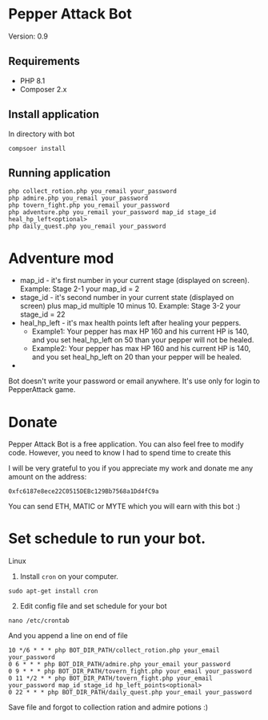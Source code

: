 # Pepper Attack Bot

Version: 0.9

## Requirements

- PHP 8.1
- Composer 2.x

## Install application

In directory with bot
```shell
compsoer install
```

## Running application

```shell
php collect_rotion.php you_remail your_password
php admire.php you_remail your_password
php tovern_fight.php you_remail your_password
php adventure.php you_remail your_password map_id stage_id heal_hp_left<optional>
php daily_quest.php you_remail your_password
```

# Adventure mod
- map_id - it's first number in your current stage (displayed on screen). Example: Stage 2-1 your map_id = 2
- stage_id - it's second number in your current state (displayed on screen) plus map_id multiple 10 minus 10. Example: Stage 3-2 your stage_id = 22  
- heal_hp_left - it's max health points left after healing your peppers. 
  - Example1: Your pepper has max HP 160 and his current HP is 140, and you set heal_hp_left on 50 than your pepper will not be healed.
  - Example2: Your pepper has max HP 160 and his current HP is 140, and you set heal_hp_left on 20 than your pepper will be healed.
- 

 
Bot doesn't write your password or email anywhere. It's use only for login to PepperAttack game.

# Donate

Pepper Attack Bot is a free application. You can also feel free to modify code.
However, you need to know I had to spend time to create this

I will be very grateful to you if you appreciate my work and donate me any amount on the address:
```
0xfc6187e8ece22C0515DEBc129Bb7568a1Dd4fC9a
```
You can send ETH, MATIC or MYTE which you will earn with this bot :)


# Set schedule to run your bot.

Linux 
1. Install `cron` on your computer.
```shell
sudo apt-get install cron
```

2. Edit config file and set schedule for your bot
```shell
nano /etc/crontab
```

And you append a line on end of file
```shell
10 */6 * * * php BOT_DIR_PATH/collect_rotion.php your_email your_password
0 6 * * * php BOT_DIR_PATH/admire.php your_email your_password
0 9 * * * php BOT_DIR_PATH/tovern_fight.php your_email your_password
0 11 */2 * * php BOT_DIR_PATH/tovern_fight.php your_email your_password map_id stage_id hp_left_points<optional>
0 22 * * * php BOT_DIR_PATH/daily_quest.php your_email your_password
```

Save file and forgot to collection ration and admire potions :)
